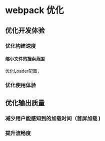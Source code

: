 # webpack 优化
## 优化开发体验
### 优化构建速度
#### 缩小文件的搜索范围
优化Loader配置，
### 优化使用体验
## 优化输出质量
### 减少用户能感知到的加载时间（首屏加载 )
### 提升流畅度